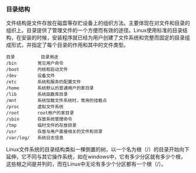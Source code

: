 ### 目录结构 ###
文件结构是文件存放在磁盘等存贮设备上的组织方法。主要体现在对文件和目录的组织上。目录提供了管理文件的一个方便而有效的途径。Linux使用标准的目录结构，在安装的时候，安装程序就已经为用户创建了文件系统和完整而固定的目录组成形式，并指定了每个目录的作用和其中的文件类型。


	目录			目录用途
	/bin		常见用户命令
	/boot		内核和启动文件
	/dev		设备文件
	/etc		系统和服务的配置文件
	/home		系统默认的普通用户的家目录
	/lib		系统函数库目录
	/mnt		系统加载文件系统时，常用的挂载点
	/proc		虚拟文件系统
	/root		root用户的家目录
	/sbin		存放系统管理命令
	/tmp		临时文件的存放目录
	/usr		存放与用户直接相关的文件和目录
	/var/log/	系统日志信息


Linux文件系统的目录结构类拟一棵倒置的树，以一个名为根（/）的目录开始向下延伸，它不同与其它操作系统，如在windows中，它有多少分区就有多少个根，这些根之间是并列的，而在Linux中无论有多少个分区都有一个根（/）。
